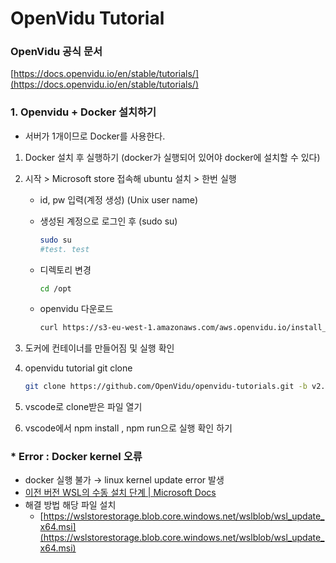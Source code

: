 # OpenVidu Tutorial

### OpenVidu 공식 문서

[https://docs.openvidu.io/en/stable/tutorials/](https://docs.openvidu.io/en/stable/tutorials/)

### 1. Openvidu + Docker 설치하기

- 서버가 1개이므로 Docker를 사용한다.
1. Docker 설치 후 실행하기 (docker가 실행되어 있어야 docker에 설치할 수 있다)
2. 시작 > Microsoft store 접속해 ubuntu 설치 > 한번 실행
    - id, pw 입력(계정 생성) (Unix user name)
    - 생성된 계정으로 로그인 후 (sudo su)
        
        ```bash
        sudo su
        #test. test
        ```
        
    - 디렉토리 변경
        
        ```bash
        cd /opt
        ```
        
    - openvidu 다운로드
        
        ```bash
        curl https://s3-eu-west-1.amazonaws.com/aws.openvidu.io/install_openvidu_latest.sh | bash
        ```
        
3. 도커에 컨테이너를 만들어짐 및 실행 확인
4. openvidu tutorial git clone
    
    ```bash
    git clone https://github.com/OpenVidu/openvidu-tutorials.git -b v2.19.0
    ```
    
5. vscode로 clone받은 파일 열기
6. vscode에서 npm install , npm run으로 실행 확인 하기

### * Error : Docker kernel 오류

- docker 실행 불가 → linux kernel update error 발생
- [이전 버전 WSL의 수동 설치 단계 | Microsoft Docs](https://docs.microsoft.com/ko-kr/windows/wsl/install-manual#step-4---download-the-linux-kernel-update-package)
- 해결 방법 해당 파일 설치
    - [https://wslstorestorage.blob.core.windows.net/wslblob/wsl_update_x64.msi](https://wslstorestorage.blob.core.windows.net/wslblob/wsl_update_x64.msi)